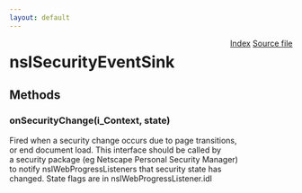 ```yaml
---
layout: default
---
```

<div class='links' style='float:right'><a href="../index.html">Index</a>
<a href="http://dxr.mozilla.org/mozilla-central/source/netwerk/base/public/nsISecurityEventSink.idl">Source file</a>
</div>

# nsISecurityEventSink #

## Methods ##

### onSecurityChange(i_Context, state) ###
  
Fired when a security change occurs due to page transitions,  
or end document load. This interface should be called by  
a security package (eg Netscape Personal Security Manager)  
to notify nsIWebProgressListeners that security state has  
changed. State flags are in nsIWebProgressListener.idl  
  
